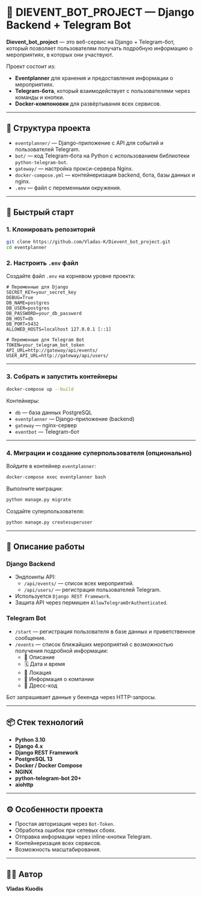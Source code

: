 # 📅 DIEVENT_BOT_PROJECT — Django Backend + Telegram Bot

**Dievent_bot_project** — это веб-сервис на Django + Telegram-бот, который позволяет пользователям получать подробную информацию о мероприятиях, в которых они участвуют.

Проект состоит из:
- **Eventplanner** для хранения и предоставления информации о мероприятиях.
- **Telegram-бота**, который взаимодействует с пользователями через команды и кнопки.
- **Docker-компоновки** для развёртывания всех сервисов.

---

## 📂 Структура проекта

- `eventplanner/` — Django-приложение с API для событий и пользователей Telegram.
- `bot/` — код Telegram-бота на Python с использованием библиотеки `python-telegram-bot`.
- `gateway/` — настройка прокси-сервера Nginx.
- `docker-compose.yml` — контейнеризация backend, бота, базы данных и nginx.
- `.env` — файл с переменными окружения.

---

## 🚀 Быстрый старт

### 1. Клонировать репозиторий
```bash
git clone https://github.com/Vladas-K/Dievent_bot_project.git
cd eventplanner
```

### 2. Настроить `.env` файл

Создайте файл `.env` на корневом уровне проекта:

```env
# Переменные для Django
SECRET_KEY=your_secret_key
DEBUG=True
DB_NAME=postgres
DB_USER=postgres
DB_PASSWORD=your_db_password
DB_HOST=db
DB_PORT=5432
ALLOWED_HOSTS=localhost 127.0.0.1 [::1]

# Переменные для Telegram Bot
TOKEN=your_telegram_bot_token
API_URL=http://gateway/api/events/
USER_API_URL=http://gateway/api/users/
```

---

### 3. Собрать и запустить контейнеры

```bash
docker-compose up --build
```

Контейнеры:
- `db` — база данных PostgreSQL
- `eventplanner` — Django-приложение (backend)
- `gateway` — nginx-сервер
- `eventbot` — Telegram-бот

---

### 4. Миграции и создание суперпользователя (опционально)

Войдите в контейнер `eventplanner`:

```bash
docker-compose exec eventplanner bash
```

Выполните миграции:

```bash
python manage.py migrate
```

Создайте суперпользователя:

```bash
python manage.py createsuperuser
```

---

## 📡 Описание работы

### Django Backend
- Эндпоинты API:
  - `/api/events/` — список всех мероприятий.
  - `/api/users/` — регистрация пользователей Telegram.
- Используется `Django REST Framework`.
- Защита API через пермишен `AllowTelegramOrAuthenticated`.

### Telegram Bot
- `/start` — регистрация пользователя в базе данных и приветственное сообщение.
- `/events` — список ближайших мероприятий с возможностью получения подробной информации:
  - 📖 Описание
  - 🗓 Дата и время
  - 📍 Локация
  - 🏢 Информация о компании
  - 👗 Дресс-код

Бот запрашивает данные у бекенда через HTTP-запросы.

---

## 📦 Стек технологий

- **Python 3.10**
- **Django 4.x**
- **Django REST Framework**
- **PostgreSQL 13**
- **Docker / Docker Compose**
- **NGINX**
- **python-telegram-bot 20+**
- **aiohttp**

---

## ⚙️ Особенности проекта

- Простая авторизация через `Bot-Token`.
- Обработка ошибок при сетевых сбоях.
- Отправка информации через inline-кнопки Telegram.
- Контейнеризация всех сервисов.
- Возможность масштабирования.

---

## 🧑‍💻 Автор

**Vladas Kuodis**
